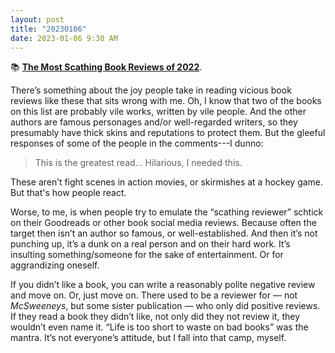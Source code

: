 ```yaml
---
layout: post
title: "20230106"
date: 2023-01-06 9:30 AM
---
```


📚 [**The Most Scathing Book Reviews of 2022**](https://lithub.com/the-most-scathing-book-reviews-of-2022/). 

There’s something about the joy people take in reading vicious book reviews like these that sits wrong with me. Oh, I know that two of the books on this list are probably vile works, written by vile people. And the other authors are famous personages and/or well-regarded writers, so they presumably have thick skins and reputations to protect them. But the gleeful responses of some of the people in the comments---I dunno:

> This is the greatest read… Hilarious, I needed this. 

These aren’t fight scenes in action movies, or skirmishes at a hockey game. But that's how people react.

Worse, to me, is when people try to emulate the “scathing reviewer” schtick on their Goodreads or other book social media reviews. Because often the target then isn’t an author so famous, or well-established. And then it’s not punching up, it’s a dunk on a real person and on their hard work. It’s insulting something/someone for the sake of entertainment. Or for aggrandizing oneself.

If you didn’t like a book, you can write a reasonably polite negative review and move on. Or, just move on. There used to be a reviewer for — not *McSweeneys*, but some sister publication — who only did positive reviews. If they read a book they didn’t like, not only did they not review it, they wouldn’t even name it. “Life is too short to waste on bad books” was the mantra. It’s not everyone’s attitude, but I fall into that camp, myself.

